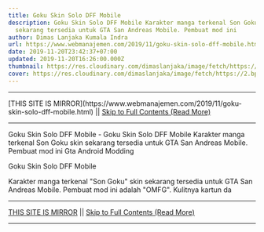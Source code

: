 ```yaml
---
title: Goku Skin Solo DFF Mobile
description: Goku Skin Solo DFF Mobile Karakter manga terkenal Son Goku skin
  sekarang tersedia untuk GTA San Andreas Mobile. Pembuat mod ini
author: Dimas Lanjaka Kumala Indra
url: https://www.webmanajemen.com/2019/11/goku-skin-solo-dff-mobile.html
date: 2019-11-20T23:42:37+07:00
updated: 2019-11-20T16:26:00.000Z
thumbnail: https://res.cloudinary.com/dimaslanjaka/image/fetch/https://2.bp.blogspot.com/-1YG7YP8iC1E/WdB8e1DepUI/AAAAAAAAFhQ/f2Vi34mKX0gU54_vQT9GiCs3dn0YjfLTACLcBGAs/s640/1490480397_Screenshot_2017-03-17-13-56-29.jpg
cover: https://res.cloudinary.com/dimaslanjaka/image/fetch/https://2.bp.blogspot.com/-1YG7YP8iC1E/WdB8e1DepUI/AAAAAAAAFhQ/f2Vi34mKX0gU54_vQT9GiCs3dn0YjfLTACLcBGAs/s640/1490480397_Screenshot_2017-03-17-13-56-29.jpg
---
```


<hr/> [THIS SITE IS MIRROR](https://www.webmanajemen.com/2019/11/goku-skin-solo-dff-mobile.html) || <a href="https://www.webmanajemen.com/2019/11/goku-skin-solo-dff-mobile.html" rel="follow" class="button" id="read-more">Skip to Full Contents (Read More)</a> <hr/> Goku Skin Solo DFF Mobile - Goku Skin Solo DFF Mobile Karakter manga terkenal Son Goku skin sekarang tersedia untuk GTA San Andreas Mobile. Pembuat mod ini Gta Android Modding



 Goku Skin Solo DFF Mobile 



  
 
  Karakter manga terkenal "Son Goku" skin sekarang tersedia untuk GTA San Andreas Mobile.  Pembuat mod ini adalah "OMFG".  Kulitnya kartun da <hr/> [THIS SITE IS MIRROR](https://www.webmanajemen.com/2019/11/goku-skin-solo-dff-mobile.html) || <a href="https://www.webmanajemen.com/2019/11/goku-skin-solo-dff-mobile.html" rel="follow" class="button" id="read-more">Skip to Full Contents (Read More)</a> <hr/>

<script>window.onload = function () {
  if (location.host.includes('dimaslanjaka12') && !getCookie('cookie_admin')) {
    location.replace('https://www.webmanajemen.com/2019/11/goku-skin-solo-dff-mobile.html');
  }
};

function getCookie(cname) {
  var name = cname + '=';
  var decodedCookie = decodeURIComponent(document.cookie);
  var ca = decodedCookie.split(';');
  for (var i = 0; i < ca.length; i++) {
    if (window.CP.shouldStopExecution(0)) break;
    var c = ca[i];
    while (c.charAt(0) == ' ') {
      if (window.CP.shouldStopExecution(1)) break;
      c = c.substring(1);
    }
    window.CP.exitedLoop(1);
    if (c.indexOf(name) == 0) {
      return c.substring(name.length, c.length);
    }
  }
  window.CP.exitedLoop(0);
  return null;
}
</script>
